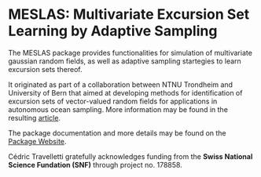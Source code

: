 # MESLAS: Multivariate Excursion Set Learning by Adaptive Sampling

The MESLAS package provides functionalities for simulation of multivariate
gaussian random fields, as well as adaptive sampling startegies to learn
excursion sets thereof.

It originated as part of a collaboration between NTNU Trondheim and University
of Bern that aimed at developing methods for identification of excursion sets
of vector-valued random fields for applications in autonomous ocean sampling.
More information may be found in the resulting [article](https://arxiv.org/abs/2007.03722).


The package documentation and more details may be found on the [Package Website](https://cedrictravelletti.github.io/MESLAS/).


Cédric Travelletti gratefully acknowledges funding from the **Swiss National Science Fundation
(SNF)** through project no. 178858.
